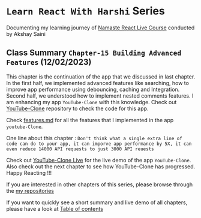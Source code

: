 # `Learn React With Harshi` Series 
   Documenting my learning journey of [Namaste React Live Course](https://learn.namastedev.com/) conducted by Akshay Saini
## Class Summary `Chapter-15 Building Advanced Features` (12/02/2023)
  
  This chapter is the continuation of the app that we discussed in last chapter. In the first half, we implemented advanced features like searching, how to improve app performance using debouncing, caching and Integration. Second half, we understood how to implement nested comments features. I am enhancing my app `YouTube-Clone` with this knowledge. Check out [YouTube-Clone](https://github.com/Learn-React-With-Harshi/youtube-clone) repository to check the code for this app.

  Check [features.md](https://github.com/Learn-React-With-Harshi/chapter-15-building-advanced-features/blob/main/features.md) for all the features that I implemented in the app `youtube-Clone`.

One line about this chapter : `Don't think what a single extra line of code can do to your app, it can imporve app performance by 5X, it can even reduce 14000 API requests to just 3000 API reuests`

Check out [YouTube-Clone Live](https://learn-react-with-harshi-youtube-clone.netlify.app/) for the live demo of the app `YouTube-Clone`. Also check out the next chapter to see how YouTube-Clone has progressed. Happy Reacting !!!

If you are interested in other chapters of this series, please browse through the [my repositories](https://github.com/orgs/Learn-React-With-Harshi/repositories)

If you want to quickly see a short summary and live demo of all chapters, please have a look at [Table of contents](https://github.com/Learn-React-With-Harshi/table-of-contents)